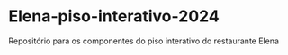 # Elena-piso-interativo-2024
Repositório para os componentes do piso interativo do restaurante Elena
